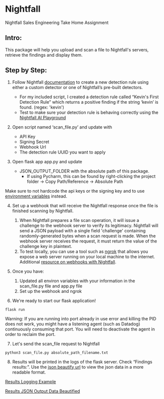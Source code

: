 # Nightfall
Nightfall Sales Engineering Take Home Assignment

## Intro:
This package will help you upload and scan a file to Nightfall's servers, retrieve the findings and display them.

## Step by Step:
1. Follow Nightfall [documentation](https://docs.nightfall.ai/docs/quickstart) to create a new detection rule using either a custom detector or one of Nightfall’s pre-built detectors.
	- For my included script, I created a detection rule called “Kevin's First Detection Rule” which returns a positive finding if the string ‘kevin’ is found. (regex: 'kevin')
	- Test to make sure your detection rule is behaving correctly using the [Nightfall AI Playground](https://playground.nightfall.ai/)

2. Open script named ‘scan_file.py’ and update with
    - API Key
    - Signing Secret
    - Webhook Url
    - The detection rule UUID you want to apply 

3. Open flask app app.py and update 
	- JSON_OUTPUT_FOLDER with the absolute path of this package. 
		- If using Pycharm, this can be found by right-clicking the project folder -> Copy Path/Reference -> Absolute Path

Make sure to not hardcode the api keys or the signing key and to use [environment variables](https://www.nylas.com/blog/making-use-of-environment-variables-in-python/) instead.


4. Set up a webhook that will receive the Nightfall response once the file is finished scanning by Nightfall.
    1. When Nightfall prepares a file scan operation, it will issue a challenge to the webhook server to verify its legitimacy. Nightfall will send a JSON payload with a single field 'challenge' containing randomly-generated bytes when a scan request is made. When the webhook server receives the request, it must return the value of the challenge key in plaintext.
    2. To test locally, you can use a tool such as [ngrok](https://dashboard.ngrok.com/get-started/setup) that allows you expose a web server running on your local machine to the internet. Additional [resource on webhooks with Nightfall](https://docs.nightfall.ai/docs/creating-a-webhook-server).


5. Once you have:
    1. Updated all environ variables with your information in the scan_file.py file and app.py file
    2. Set up the webhook and ngrok

6. We're ready to start our flask application!
 ```
 flask run
 ```
 Warning: If you are running into port already in use error and killing the PID does not work, you might have a listening agent (such as Datadog) continuously consuming that port. You will need to deactivate the agent in order to reclaim the port.

7. Let's send the scan_file request to Nightfall
```
python3 scan_file.py absolute_path_filename.txt
```

8. Results will be printed in the logs of the flask server. Check “Findings results:”. Use the [json beautify url](https://codebeautify.org/jsonviewer) to view the json data in a more readable format. 

[Results Logging Example](https://justpaste.it/5nutm)

[Results JSON Output Data Beautified](https://user-images.githubusercontent.com/19845104/143213668-5592f776-62a9-4aa6-a9e7-3985dd29ae54.png)

